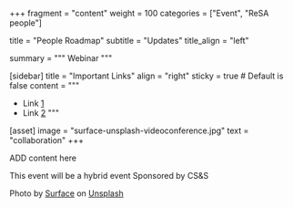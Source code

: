 +++
fragment = "content"
weight = 100
categories = ["Event", "ReSA people"]

title = "People Roadmap"
subtitle = "Updates"
title_align = "left"

summary = """
Webinar
"""

[sidebar]
  title = "Important Links"
  align = "right"
  sticky = true # Default is false
  content = """
  * Link [1](#)
  * Link [2](#)
  """

[asset]
  image = "surface-unsplash-videoconference.jpg"
  text = "collaboration"
+++

ADD content here

This event will be a hybrid event
Sponsored by CS&S

Photo by <a href="https://unsplash.com/@surface?utm_source=unsplash&utm_medium=referral&utm_content=creditCopyText">Surface</a> on <a href="https://unsplash.com/s/photos/presentation?utm_source=unsplash&utm_medium=referral&utm_content=creditCopyText">Unsplash</a>
